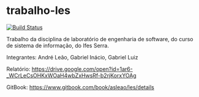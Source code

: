 # trabalho-les

[![Build Status](https://travis-ci.org/gabriellmb05/trabalho-les.svg?branch=master)](https://travis-ci.org/gabriellmb05/trabalho-les)

Trabalho da disciplina de laboratório de engenharia de software, do curso de sistema de informação, do Ifes Serra.

Integrantes:
André Leão,
Gabriel Inácio,
Gabriel Luiz

Relatório: https://drive.google.com/open?id=1ar6-_WCrLeCsOHKxWOaH4wbZxHwsRf-b2rjKorxYOAg

GitBook: https://www.gitbook.com/book/asleao/les/details

